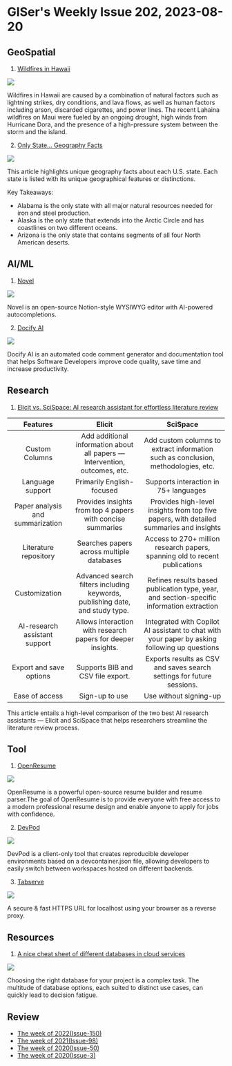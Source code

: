 # GISer's Weekly Issue 202, 2023-08-20

## GeoSpatial

1. [Wildfires in Hawaii](https://www.geographyrealm.com/wildfires-hawaii/?utm_campaign=GeoNL-2023-Aug-14)

![](https://www.geographyrealm.com/wp-content/uploads/2023/08/nasa-image-wildfires-maui.jpg)

Wildfires in Hawaii are caused by a combination of natural factors such as lightning strikes, dry conditions, and lava flows, as well as human factors including arson, discarded cigarettes, and power lines. The recent Lahaina wildfires on Maui were fueled by an ongoing drought, high winds from Hurricane Dora, and the presence of a high-pressure system between the storm and the island.

2. [Only State… Geography Facts](https://www.geographyrealm.com/only-state-geography-facts/?utm_campaign=GeoNL-2023-Aug-14)

![](https://www.geographyrealm.com/wp-content/uploads/2021/06/alaska-map-equal-earth-crop.jpg)

This article highlights unique geography facts about each U.S. state. Each state is listed with its unique geographical features or distinctions.

Key Takeaways:

- Alabama is the only state with all major natural resources needed for iron and steel production.
- Alaska is the only state that extends into the Arctic Circle and has coastlines on two different oceans.
- Arizona is the only state that contains segments of all four North American deserts.

## AI/ML

1. [Novel](https://github.com/steven-tey/novel)

![](https://github.com/steven-tey/novel/raw/main/app/opengraph-image.png)

Novel is an open-source Notion-style WYSIWYG editor with AI-powered autocompletions.

2. [Docify AI](https://marketplace.visualstudio.com/items?itemName=AIC.docify)

![](https://docify.ai4code.io/images/v130/generate-docstrings.gif)

Docify AI is an automated code comment generator and documentation tool that helps Software Developers improve code quality, save time and increase productivity.

## Research

1. [Elicit vs. SciSpace: AI research assistant for effortless literature review](https://typeset.io/resources/elicit-ai-research-assistant-vs-scispace/)

|           **Features**           |                                     **Elicit**                                     |                                         **SciSpace**                                          |
| :------------------------------: | :--------------------------------------------------------------------------------: | :-------------------------------------------------------------------------------------------: |
|          Custom Columns          |     Add additional information about all papers — Intervention, outcomes, etc.     |       Add custom columns to extract information such as conclusion, methodologies, etc.       |
|         Language support         |                             Primarily English-focused                              |                          Supports interaction in 75+ languages&nbsp;                          |
| Paper analysis and summarization |             Provides insights from top 4 papers with concise summaries             |    Provides high-level insights from top five papers, with detailed summaries and insights    |
|      Literature repository       |                     Searches papers across multiple databases                      |          Access to 270+ million research papers, spanning old to recent publications          |
|          Customization           | Advanced search filters including keywords, publishing date, and study type.&nbsp; |   Refines results based publication type, year, and section-specific information extraction   |
|  AI-research assistant support   |            Allows interaction with research papers for deeper insights.            | Integrated with Copilot AI assistant to chat with your paper by asking following up questions |
|     Export and save options      |                         Supports BIB and CSV file export.                          |             Exports results as CSV and saves search settings for future sessions.             |
|          Ease of access          |                                Sign-up to use&nbsp;                                |                                    Use without signing-up                                     |

This article entails a high-level comparison of the two best AI research assistants — Elicit and SciSpace that helps researchers streamline the literature review process.

## Tool

1. [OpenResume](https://github.com/xitanggg/open-resume)

![](https://camo.githubusercontent.com/a330c57155b5e219f8cf584fd8dac06c683ca92249fd3d53f8b1602dc9166dbb/68747470733a2f2f692e6962622e636f2f6a7a63727274382f726573756d652d6275696c6465722d64656d6f2d6f7074696d697a652e676966)

OpenResume is a powerful open-source resume builder and resume parser.The goal of OpenResume is to provide everyone with free access to a modern professional resume design and enable anyone to apply for jobs with confidence.

2. [DevPod](https://github.com/loft-sh/devpod)

![](https://github.com/loft-sh/devpod/raw/main/docs/static/media/devpod-flow.gif)

DevPod is a client-only tool that creates reproducible developer environments based on a devcontainer.json file, allowing developers to easily switch between workspaces hosted on different backends.

3. [Tabserve](https://tabserve.dev/)

![](https://tabserve.dev/_astro/screenshot-1.deb281eb.png)

A secure & fast HTTPS URL for localhost using your browser as a reverse proxy.

## Resources

1. [A nice cheat sheet of different databases in cloud services](https://blog.bytebytego.com/i/136212400/a-nice-cheat-sheet-of-different-databases-in-cloud-services)

![](https://substackcdn.com/image/fetch/w_1456,c_limit,f_webp,q_auto:good,fl_progressive:steep/https%3A%2F%2Fsubstack-post-media.s3.amazonaws.com%2Fpublic%2Fimages%2Fd74ab1fb-860e-4296-8c48-55cdc3e721a6_1430x1276.jpeg)

Choosing the right database for your project is a complex task. The multitude of database options, each suited to distinct use cases, can quickly lead to decision fatigue.

## Review

- [The week of 2022(Issue-150)](../2022/issue-150.md)
- [The week of 2021(Issue-98)](../2021/issue-98.md)
- [The week of 2020(Issue-50)](../2020/issue-50.md)
- [The week of 2020(Issue-3)](../2019/issue-3.md)
